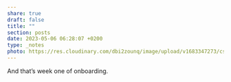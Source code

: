 ```yaml
---
share: true
draft: false
title: ""
section: posts
date: 2023-05-06 06:28:07 +0200
type: _notes
photo: https://res.cloudinary.com/dbi2zounq/image/upload/v1683347273/cs3wgvmv6cq70xahsywm.jpg
---
```


And that’s week one of onboarding. 
